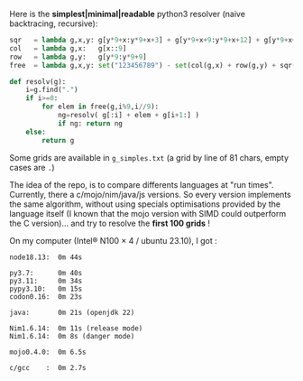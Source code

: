 Here is the **simplest|minimal|readable** python3 resolver (naive backtracing, recursive):

```python
sqr   = lambda g,x,y: g[y*9+x:y*9+x+3] + g[y*9+x+9:y*9+x+12] + g[y*9+x+18:y*9+x+21]
col   = lambda g,x:   g[x::9]
row   = lambda g,y:   g[y*9:y*9+9]
free  = lambda g,x,y: set("123456789") - set(col(g,x) + row(g,y) + sqr(g,(x//3)*3,(y//3)*3))

def resolv(g):
    i=g.find(".")
    if i>=0:
        for elem in free(g,i%9,i//9):
            ng=resolv( g[:i] + elem + g[i+1:] )
            if ng: return ng
    else:
        return g
```

Some grids are available in `g_simples.txt` (a grid by line of 81 chars, empty cases are `.`)

The idea of the repo, is to compare differents languages at "run times". Currently, there a c/mojo/nim/java/js versions. So every version implements the same algorithm, without using specials optimisations provided by the language itself (I known that the mojo version with SIMD could outperform the C version)... and try to resolve the **first 100 grids**  !

On my computer (Intel® N100 × 4 / ubuntu 23.10), I got :

```
node18.13:  0m 44s

py3.7:      0m 40s
py3.11:     0m 34s
pypy3.10:   0m 15s
codon0.16:  0m 23s

java:       0m 21s (openjdk 22)

Nim1.6.14:  0m 11s (release mode)
Nim1.6.14:  0m 8s (danger mode)

mojo0.4.0:  0m 6.5s

c/gcc    :  0m 2.7s
```
